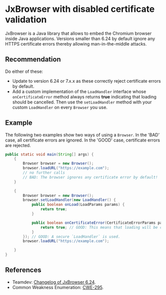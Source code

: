 # JxBrowser with disabled certificate validation
JxBrowser is a Java library that allows to embed the Chromium browser inside Java applications. Versions smaller than 6.24 by default ignore any HTTPS certificate errors thereby allowing man-in-the-middle attacks.


## Recommendation
Do either of these:

* Update to version 6.24 or 7.x.x as these correctly reject certificate errors by default.
* Add a custom implementation of the `LoadHandler` interface whose `onCertificateError` method always returns **true** indicating that loading should be cancelled. Then use the `setLoadHandler` method with your custom `LoadHandler` on every `Browser` you use.

## Example
The following two examples show two ways of using a `Browser`. In the 'BAD' case, all certificate errors are ignored. In the 'GOOD' case, certificate errors are rejected.


```java
public static void main(String[] args) {
	{
		Browser browser = new Browser();
		browser.loadURL("https://example.com");
		// no further calls
		// BAD: The browser ignores any certificate error by default!
	}

	{
		Browser browser = new Browser();
		browser.setLoadHandler(new LoadHandler() {
			public boolean onLoad(LoadParams params) {
				return true;
			}

			public boolean onCertificateError(CertificateErrorParams params){
				return true; // GOOD: This means that loading will be cancelled on certificate errors
			}
		}); // GOOD: A secure `LoadHandler` is used.
		browser.loadURL("https://example.com");

	}
}
```

## References
* Teamdev: [ Changelog of JxBrowser 6.24](https://jxbrowser-support.teamdev.com/release-notes/2019/v6-24.html).
* Common Weakness Enumeration: [CWE-295](https://cwe.mitre.org/data/definitions/295.html).
